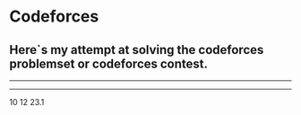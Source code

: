 
# Codeforces


Here`s my attempt at solving the codeforces problemset or codeforces  contest.
-
---
---
10 12 23.1


